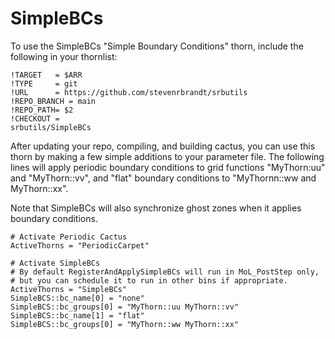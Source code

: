 # SimpleBCs

To use the SimpleBCs "Simple Boundary Conditions" thorn, include the following in your thornlist:

```
!TARGET   = $ARR
!TYPE     = git
!URL      = https://github.com/stevenrbrandt/srbutils
!REPO_BRANCH = main
!REPO_PATH= $2
!CHECKOUT =
srbutils/SimpleBCs
```

After updating your repo, compiling, and building cactus, you can use this thorn by making a few simple additions to your parameter file. The following lines will apply periodic boundary conditions to grid functions "MyThorn:uu" and "MyThorn::vv", and "flat" boundary conditions to "MyThornn::ww and MyThorn::xx".

Note that SimpleBCs will also synchronize ghost zones when it applies boundary conditions.

```
# Activate Periodic Cactus
ActiveThorns = "PeriodicCarpet"

# Activate SimpleBCs
# By default RegisterAndApplySimpleBCs will run in MoL_PostStep only,
# but you can schedule it to run in other bins if appropriate.
ActiveThorns = "SimpleBCs"
SimpleBCS::bc_name[0] = "none"
SimpleBCS::bc_groups[0] = "MyThorn::uu MyThorn::vv"
SimpleBCS::bc_name[1] = "flat"
SimpleBCS::bc_groups[0] = "MyThorn::ww MyThorn::xx"
```
